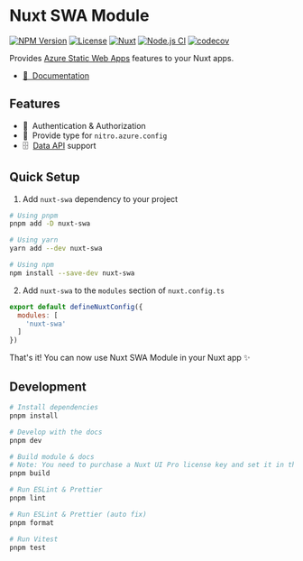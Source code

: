 # Nuxt SWA Module

[![NPM Version](https://img.shields.io/npm/v/nuxt-swa?logo=npm)](https://npmjs.com/package/nuxt-swa)
[![License](https://img.shields.io/github/license/ddradar/nuxt-swa)](https://github.com/ddradar/nuxt-swa/blob/main/LICENSE)
[![Nuxt](https://img.shields.io/badge/Nuxt-18181B?logo=nuxt.js)](https://nuxt.com)
[![Node.js CI](https://github.com/ddradar/nuxt-swa/actions/workflows/node-ci.yml/badge.svg)](https://github.com/ddradar/nuxt-swa/actions/workflows/node-ci.yml)
[![codecov](https://codecov.io/gh/ddradar/nuxt-swa/graph/badge.svg?token=UtH6u1Ndid)](https://codecov.io/gh/ddradar/nuxt-swa)

Provides [Azure Static Web Apps](https://learn.microsoft.com/azure/static-web-apps/) features to your Nuxt apps.

- [📖 &nbsp;Documentation](https://proud-plant-0fe90bc00.4.azurestaticapps.net/)

## Features

- 🔑 &nbsp;Authentication & Authorization
- 📐 &nbsp;Provide type for `nitro.azure.config`
- 🗄️ &nbsp;[Data API](https://learn.microsoft.com/azure/static-web-apps/database-overview) support

## Quick Setup

1. Add `nuxt-swa` dependency to your project

```bash
# Using pnpm
pnpm add -D nuxt-swa

# Using yarn
yarn add --dev nuxt-swa

# Using npm
npm install --save-dev nuxt-swa
```

2. Add `nuxt-swa` to the `modules` section of `nuxt.config.ts`

```js
export default defineNuxtConfig({
  modules: [
    'nuxt-swa'
  ]
})
```

That's it! You can now use Nuxt SWA Module in your Nuxt app ✨

## Development

```bash
# Install dependencies
pnpm install

# Develop with the docs
pnpm dev

# Build module & docs
# Note: You need to purchase a Nuxt UI Pro license key and set it in the `NUXT_UI_PRO_LICENSE` environment variable.
pnpm build

# Run ESLint & Prettier
pnpm lint

# Run ESLint & Prettier (auto fix)
pnpm format

# Run Vitest
pnpm test
```
